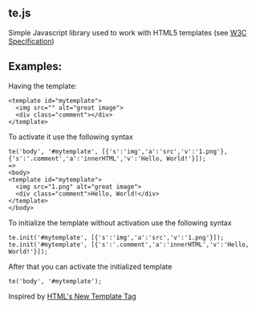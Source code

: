 ## te.js

Simple Javascript library used to work with HTML5 templates	
(see [W3C Specification](https://dvcs.w3.org/hg/webcomponents/raw-file/tip/spec/templates/index.html)) 
 
## Examples: 
	
Having the template: 

    <template id="mytemplate">      
      <img src="" alt="great image"> 
      <div class="comment"></div> 
    </template> 
 
To activate it use the following syntax 
 
    te('body', '#mytemplate', [{'s':'img','a':'src','v':'1.png'},{'s':'.comment','a':'innerHTML','v':'Hello, World!'}]); 
    => 
    <body> 
    <template id="mytemplate"> 
      <img src="1.png" alt="great image"> 
      <div class="comment">Hello, World!</div> 
    </template> 
    </body> 

To initialize the template without activation use the following syntax 
 
    te.init('#mytemplate', [{'s':'img','a':'src','v':'1.png'}]); 
    te.init('#mytemplate', [{'s':'.comment','a':'innerHTML','v':'Hello, World!'}]);

After that you can activate the initialized template
    
    te('body', '#mytemplate');

Inspired by [HTML's New Template Tag](http://www.html5rocks.com/en/tutorials/webcomponents/template/)